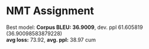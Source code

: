 # NMT Assignment
Best model: **Corpus BLEU: 36.9009**, dev. ppl 61.605819<br>
(36.90098583879228)<br>
**avg loss:** 73.92, **avg. ppl:** 38.97 cum <br>
